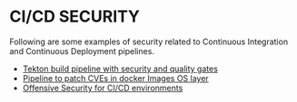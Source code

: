 # CI/CD SECURITY
Following are some examples of security related to Continuous Integration and Continuous Deployment pipelines.  

- [Tekton build pipeline with security and quality gates](https://github.com/R3DRUN3/tekton-pipeline)
- [Pipeline to patch CVEs in docker Images OS layer](https://github.com/R3DRUN3/immunize)
- [Offensive Security for CI/CD environments](https://github.com/R3DRUN3/sploitcraft/tree/main/ci-cd)
